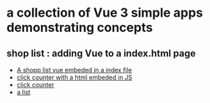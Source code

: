 # a collection of Vue 3 simple apps demonstrating concepts

## shop list : adding Vue to a index.html page

- [A shopp list vue embeded in a index file](./shopp-list-embeded-vue/)
- [click counter with a html embeded in JS ](./click-counter-embeded-render)
- [click counter ](./click-counter/)
- [a list](./plan-picker/)
